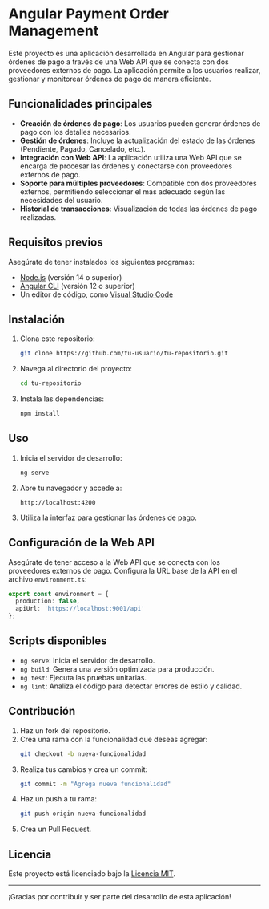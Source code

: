 # Angular Payment Order Management

Este proyecto es una aplicación desarrollada en Angular para gestionar órdenes de pago a través de una Web API que se conecta con dos proveedores externos de pago. La aplicación permite a los usuarios realizar, gestionar y monitorear órdenes de pago de manera eficiente.

## Funcionalidades principales

- **Creación de órdenes de pago**: Los usuarios pueden generar órdenes de pago con los detalles necesarios.
- **Gestión de órdenes**: Incluye la actualización del estado de las órdenes (Pendiente, Pagado, Cancelado, etc.).
- **Integración con Web API**: La aplicación utiliza una Web API que se encarga de procesar las órdenes y conectarse con proveedores externos de pago.
- **Soporte para múltiples proveedores**: Compatible con dos proveedores externos, permitiendo seleccionar el más adecuado según las necesidades del usuario.
- **Historial de transacciones**: Visualización de todas las órdenes de pago realizadas.

## Requisitos previos

Asegúrate de tener instalados los siguientes programas:

- [Node.js](https://nodejs.org/) (versión 14 o superior)
- [Angular CLI](https://angular.io/cli) (versión 12 o superior)
- Un editor de código, como [Visual Studio Code](https://code.visualstudio.com/)

## Instalación

1. Clona este repositorio:
   ```bash
   git clone https://github.com/tu-usuario/tu-repositorio.git
   ```

2. Navega al directorio del proyecto:
   ```bash
   cd tu-repositorio
   ```

3. Instala las dependencias:
   ```bash
   npm install
   ```

## Uso

1. Inicia el servidor de desarrollo:
   ```bash
   ng serve
   ```

2. Abre tu navegador y accede a:
   ```
   http://localhost:4200
   ```

3. Utiliza la interfaz para gestionar las órdenes de pago.

## Configuración de la Web API

Asegúrate de tener acceso a la Web API que se conecta con los proveedores externos de pago. Configura la URL base de la API en el archivo `environment.ts`:

```typescript
export const environment = {
  production: false,
  apiUrl: 'https://localhost:9001/api'
};
```

## Scripts disponibles

- `ng serve`: Inicia el servidor de desarrollo.
- `ng build`: Genera una versión optimizada para producción.
- `ng test`: Ejecuta las pruebas unitarias.
- `ng lint`: Analiza el código para detectar errores de estilo y calidad.



## Contribución

1. Haz un fork del repositorio.
2. Crea una rama con la funcionalidad que deseas agregar:
   ```bash
   git checkout -b nueva-funcionalidad
   ```
3. Realiza tus cambios y crea un commit:
   ```bash
   git commit -m "Agrega nueva funcionalidad"
   ```
4. Haz un push a tu rama:
   ```bash
   git push origin nueva-funcionalidad
   ```
5. Crea un Pull Request.

## Licencia

Este proyecto está licenciado bajo la [Licencia MIT](LICENSE).

---

¡Gracias por contribuir y ser parte del desarrollo de esta aplicación!

